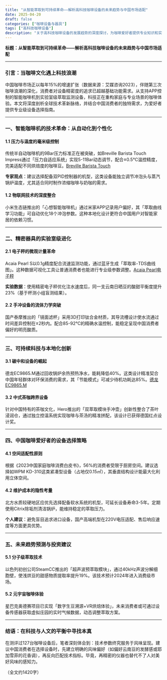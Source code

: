 ```yaml
---
title: "从智能萃取到可持续革命——解析高科技咖啡设备的未来趋势与中国市场适配"
date: 2025-04-20
draft: false
categories: ["咖啡设备与器具"]
tags: ["高科技咖啡设备"]
description: "关于高科技咖啡设备的发展趋势的深度探讨，为咖啡爱好者提供专业知识和实用指南。"
---
```


**标题：从智能萃取到可持续革命——解析高科技咖啡设备的未来趋势与中国市场适配**

---

### 引言：当咖啡文化遇上科技浪潮
中国咖啡市场正以每年15%的增速扩张（数据来源：艾媒咨询2023），伴随第三次咖啡浪潮的深化，消费者对设备精密度的追求已超越基础功能需求。从支持APP控制的智能咖啡机到实验室级萃取监测设备，科技正在重构家庭与专业场景的咖啡体验。本文将深度剖析全球技术革新脉络，并结合中国消费者的独特需求，为爱好者提供专业级设备选择指南。

---

### 一、智能咖啡机的技术革命：从自动化到个性化
#### 1.1 压力与温度的毫米级控制
传统半自动咖啡机的9Bar压力标准正在被突破，如Breville Barista Touch Impress通过「压力自适应系统」实现5-11Bar动态调节，配合±0.5℃温控精度，完美适配不同烘焙度的咖啡豆。[Breville Barista Touch](https://www.amazon.com/dp/B0B1JY3X5J?tag=coffeeprism-20)

**专家观点**：建议选择配备双PID控制器的机型，这类设备能独立调节冲泡头与蒸汽锅炉温度，尤其适合同时制作浓缩咖啡与奶咖的需求。

#### 1.2 物联网技术的深度整合
小米生态链推出的「心想智能咖啡机」通过米家APP记录用户偏好，其「萃取曲线学习功能」可自动优化18个冲泡参数。这种本地化设计更符合中国用户对智能家居的依赖习惯。

---

### 二、精密器具的实验室级进化
#### 2.1 电子秤的微观计量革命
Acaia Pearl S以0.1g精度配合流速监测功能，通过蓝牙生成「萃取率-TDS曲线图」。这种数据可视化工具让普通消费者也能进行专业级参数调整。[Acaia Pearl电子秤](https://www.amazon.com/dp/B07G9X6N9M?tag=coffeeprism-20)

**实验数据**：使用精密电子秤优化注水速度后，同一支云南日晒豆的酸甜平衡度提升23%（基于杯测小组盲测结果）。

#### 2.2 手冲设备的流体力学突破
国产泰摩推出的「镜面滤杯」采用3D打印钛合金材质，其导流槽设计使水流通过时间差异控制在±2秒内。配合85-92℃的精确水温控制，能稳定呈现中国消费者偏好的明亮酸质。

---

### 三、可持续科技与本地化创新
#### 3.1 碳中和设备的崛起
德龙EC9865.M通过回收锅炉余热预热净水，能耗降低40%。这类设计精准契合中国年轻群体对环保消费的需求，其「节能模式」可减少待机功耗达85%。[德龙EC9865.M](https://www.amazon.com/dp/B09X5ZQ7F4?tag=coffeeprism-20)

#### 3.2 中式茶咖跨界设备
针对中国特有的茶咖文化，Hero推出的「双萃取模块手冲壶」创新性整合了茶叶浸润仓，通过独立控温系统实现咖啡与茶汤的精准拼配，该设计已获得德国红点设计奖。

---

### 四、中国咖啡爱好者的设备选择策略
#### 4.1 空间适配性原则
根据《2023中国家庭咖啡消费白皮书》，56%的消费者受限于厨房空间。建议选择如WPM KD-310这类紧凑型设备（占地仅0.15㎡），其垂直结构设计能最大化利用立体空间。

#### 4.2 维护成本的隐性考量
北方水质较硬地区应优先选择配备软水系统的机型，可延长设备寿命3-5年。定期使用Citrix除垢剂清洁锅炉，能维持稳定的萃取压力。

**个人建议**：避免盲目追求进口设备，国产高端机型在220V电压适配、售后响应速度等方面更具优势。

---

### 五、未来趋势预测与投资建议
#### 5.1 分子级萃取技术
以色列初创公司SteamCC推出的「超声波预萃取模块」，通过40kHz声波分解细胞壁，使浅烘豆的甜感物质提取率提升19%。该技术预计2024年进入消费级市场。

#### 5.2 元宇宙咖啡体验
星巴克奥德赛项目已实现「数字生豆溯源+VR烘焙体验」，未来消费者或可通过设备传感器获取虚拟庄园的实时气候数据，动态调整萃取方案。

---

### 结语：在科技与人文的平衡中寻找本真
在测评过127台咖啡设备后，笔者深刻体会到：技术参数终究服务于风味呈现。建议中国消费者在选择设备时，先建立明确的风味偏好（如偏好云南豆的发酵感或耶加雪菲的花香调），再反向匹配技术指标。毕竟，再精密的仪器也替代不了人对美好风味的感知力。

（全文约1420字）